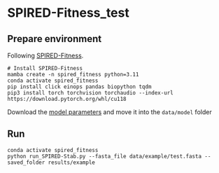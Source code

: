 # SPIRED-Fitness_test

## Prepare environment
Following [SPIRED-Fitness](https://github.com/Gonglab-THU/SPIRED-Fitness).


```shell
# Install SPIRED-Fitness
mamba create -n spired_fitness python=3.11
conda activate spired_fitness
pip install click einops pandas biopython tqdm
pip3 install torch torchvision torchaudio --index-url https://download.pytorch.org/whl/cu118
```

Download the [model parameters](https://zenodo.org/doi/10.5281/zenodo.10589085) and move it into the `data/model` folder

## Run
```shell
conda activate spired_fitness
python run_SPIRED-Stab.py --fasta_file data/example/test.fasta --saved_folder results/example
```